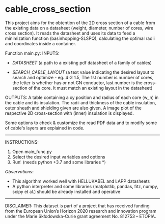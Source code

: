 # cable_cross_section

This project aims for the obtention of the 2D cross section of a cable from the existing data on a datasheet (weight, diameter, number of cores, wire cross section).
It reads the datasheet and uses its data to feed a minimization function (basinhopping-SLSPQ), calculating the optimal radii and coordinates inside a container.

Function main.py: 
INPUTS:

* _DATASHEET_ (a path to a existing pdf datasheet of a family of cables)

* _SEARCH_CABLE_LAYOUT_ (a text value indicating the desired layout to search and optimize - eg. 4 G 1.5,
The 1st number is number of cores, the letter is whether has or not GN conductor, last number is the cross-section of the core. 
It must match an existing layout in the datasheet)
        
OUTPUTS: A table containing a xy position and radius of each core (w_n) in the cable and its insulation.
The radii and thickness of the cable insulation, outer sheath and shielding given are also given. 
A image plot of the respective 2D cross-section with (inner) insulation is displayed.

Some options to check & customize the read PDF data and to modify some of cable's layers are explained in code.

***************
INSTRUCTIONS:
1. Open main_func.py
2. Select the desired input variables and options
3. Run! (needs python +3.7 and some libraries *)

_Observations_:
- This algorithm worked well with HELLUKABEL and LAPP datasheets
- A python interpreter and some libraries (matplotlib, pandas, fitz, numpy, scipy et al.) should be already installed and operative

***************
DISCLAIMER: 
This dataset is part of a project that has received funding from the European Union’s Horizon 2020 research and innovation program under the Marie Skłodowska-Curie grant agreement No. 812753 – ETOPIA.
